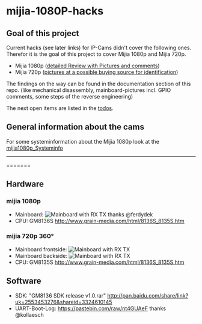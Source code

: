 # mijia-1080P-hacks

## Goal of this project

Current hacks (see later links) for IP-Cams didn't cover the following ones. Therefor it is the goal of this project to cover Mijia 1080p and Mijia 720p.

* Mijia 1080p ([detailed Review with Pictures and comments](http://www.jayceooi.com/mijia-1080p-ip-camera-review/))
* Mijia 720p ([pictures at a possible buying source for identification](https://www.banggood.com/XIAOMI-MIJIA-360-Degree-720P-Night-Vision-Camera-Motion-Detection-Two-Way-Audio-Pan-Tilt-IR-Camera-p-1169623.html))

The findings on the way can be found in the documentation section of this repo.
(like mechanical disassembly, mainboard-pictures incl. GPIO comments, some steps of the reverse engineering)

The next open items are listed in the [todos](documentation/Todos.md).

## General information about the cams

For some systeminformation about the Mijia 1080p look at the [mijia1080p_Systeminfo](documentation/mijia1080p_Systeminfo.md)


--- 


=======

## Hardware 

### mijia 1080p
* Mainboard: ![Mainboard with RX TX](../master/images/mijia_1080p/mainboard_rx_tx.jpg) thanks @ferdydek
* CPU: GM8136S http://www.grain-media.com/html/8136S_8135S.htm

### mijia 720p 360°
* Mainboard frontside: ![Mainboard with RX TX](../master/images/mijia_720p_360/Frontside_with_Sensor_and_IO_pins.jpg)
* Mainboard backside: ![Mainboard with RX TX](../master/images/mijia_720p_360/Backside_with_SoC.jpg) 
* CPU: GM8135S http://www.grain-media.com/html/8136S_8135S.htm

## Software
* SDK: "GM8136 SDK release v1.0.rar" http://pan.baidu.com/share/link?uk=2553453276&shareid=3324610145
* UART-Boot-Log: https://pastebin.com/raw/nt4GUAeF thanks @kollaesch